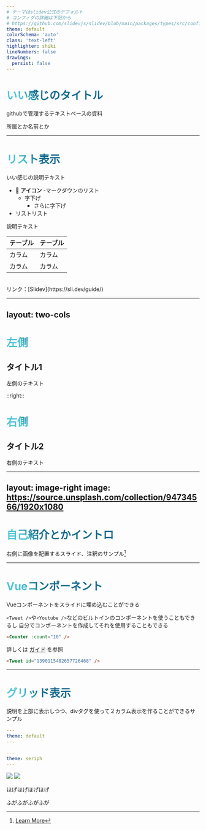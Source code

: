 ```yaml
---
# テーマはslidev公式のデフォルト
# コンフィグの詳細は下記から
# https://github.com/slidevjs/slidev/blob/main/packages/types/src/config.ts
theme: default
colorSchema: 'auto'
class: 'text-left'
highlighter: shiki
lineNumbers: false
drawings:
  persist: false
---
```


# いい感じのタイトル

githubで管理するテキストベースの資料

<div class="pt-12">
    所属とか名前とか
</div>

---

# リスト表示

いい感じの説明テキスト
- 📝 **アイコン** -マークダウンのリスト
  - 字下げ
    - さらに字下げ
- リストリスト

説明テキスト

| テーブル | テーブル |
| --- | --- |
| カラム | カラム |
| カラム | カラム |
<br>
リンク：[Slidev](https://sli.dev/guide/)

<!-- CSSでテンプレートを上書きできる(タイトル部分)  -->
<style>
h1 {
  background-color: #2B90B6;
  background-image: linear-gradient(45deg, #4EC5D4 10%, #146b8c 20%);
  background-size: 100%;
  -webkit-background-clip: text;
  -moz-background-clip: text;
  -webkit-text-fill-color: transparent;
  -moz-text-fill-color: transparent;
}
</style>

---
layout: two-cols
---
<!-- 2カラム -->
# 左側
## タイトル1

左側のテキスト

::right::
# 右側
## タイトル2
右側のテキスト

---
layout: image-right
image: https://source.unsplash.com/collection/94734566/1920x1080
---

# 自己紹介とかイントロ

右側に画像を配置するスライド、注釈のサンプル[^1]

[^1]: [Learn More](https://sli.dev/guide/syntax.html#line-highlighting)

<style>
.footnotes-sep {
  @apply mt-20 opacity-10;
}
.footnotes {
  @apply text-sm opacity-75;
}
.footnote-backref {
  display: none;
}
</style>

---

# Vueコンポーネント

<div grid="~ cols-2 gap-4">
<div>

Vueコンポーネントをスライドに埋め込むことができる

`<Tweet />`や`<Youtube />`などのビルトインのコンポーネントを使うこともできるし
自分でコンポーネントを作成してそれを使用することもできる

```html
<Counter :count="10" />
```

<!-- ./components/Counter.vue -->
<Counter :count="10" m="t-4" />

詳しくは [ガイド](https://sli.dev/builtin/components.html) を参照

</div>
<div>

```html
<Tweet id="1390115482657726468" />
```

<Tweet id="1390115482657726468" scale="0.65" />

</div>
</div>


---

# グリッド表示

説明を上部に表示しつつ、divタグを使って２カラム表示を作ることができるサンプル

<div grid="~ cols-2 gap-2" m="-t-2">

```yaml
---
theme: default
---
```

```yaml
---
theme: seriph
---
```

<img border="rounded" src="https://github.com/slidevjs/themes/blob/main/screenshots/theme-default/01.png?raw=true">

<img border="rounded" src="https://github.com/slidevjs/themes/blob/main/screenshots/theme-seriph/01.png?raw=true">

ほげほげほげほげ

ふがふがふがふが
</div>
